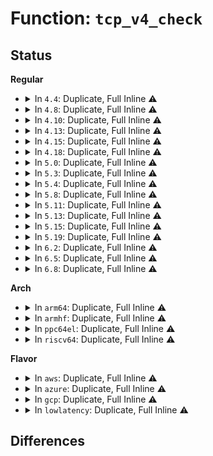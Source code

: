 # Function: <code>tcp_v4_check</code>

## Status
<b>Regular</b>
<ul>
<li>
<details>
<summary>In <code>4.4</code>: Duplicate, Full Inline ⚠️</summary>

**Collision:** Static Duplication

**Inline:** Full

**Transformation:** False

**Instances:**

```
In net/ipv4/tcp_ipv4.c (ffffffff8177e083)
Location: include/net/tcp.h:1131
Inline: True
Inline callers:
  - net/ipv4/tcp_ipv4.c:__tcp_v4_send_check
  - net/ipv4/tcp_ipv4.c:__tcp_v4_send_check
```
```
In net/ipv4/tcp_offload.c (ffffffff81783165)
Location: include/net/tcp.h:1131
Inline: True
Inline callers:
  - net/ipv4/tcp_offload.c:tcp4_gro_complete
```
</details>
</li>
<li>
<details>
<summary>In <code>4.8</code>: Duplicate, Full Inline ⚠️</summary>

**Collision:** Static Duplication

**Inline:** Full

**Transformation:** False

**Instances:**

```
In net/ipv4/tcp_ipv4.c (ffffffff817eb4d3)
Location: include/net/tcp.h:1139
Inline: True
Inline callers:
  - net/ipv4/tcp_ipv4.c:__tcp_v4_send_check
  - net/ipv4/tcp_ipv4.c:__tcp_v4_send_check
```
```
In net/ipv4/tcp_offload.c (ffffffff817f06fc)
Location: include/net/tcp.h:1139
Inline: True
Inline callers:
  - net/ipv4/tcp_offload.c:tcp4_gro_complete
```
</details>
</li>
<li>
<details>
<summary>In <code>4.10</code>: Duplicate, Full Inline ⚠️</summary>

**Collision:** Static Duplication

**Inline:** Full

**Transformation:** False

**Instances:**

```
In net/ipv4/tcp_ipv4.c (ffffffff8181be43)
Location: include/net/tcp.h:1194
Inline: True
Inline callers:
  - net/ipv4/tcp_ipv4.c:__tcp_v4_send_check
  - net/ipv4/tcp_ipv4.c:__tcp_v4_send_check
```
```
In net/ipv4/tcp_offload.c (ffffffff8182146c)
Location: include/net/tcp.h:1194
Inline: True
Inline callers:
  - net/ipv4/tcp_offload.c:tcp4_gro_complete
```
</details>
</li>
<li>
<details>
<summary>In <code>4.13</code>: Duplicate, Full Inline ⚠️</summary>

**Collision:** Static Duplication

**Inline:** Full

**Transformation:** False

**Instances:**

```
In net/ipv4/tcp_ipv4.c (ffffffff8183c622)
Location: include/net/tcp.h:1229
Inline: True
Inline callers:
  - net/ipv4/tcp_ipv4.c:__tcp_v4_send_check
  - net/ipv4/tcp_ipv4.c:__tcp_v4_send_check
```
```
In net/ipv4/tcp_offload.c (ffffffff8184214c)
Location: include/net/tcp.h:1229
Inline: True
Inline callers:
  - net/ipv4/tcp_offload.c:tcp4_gro_complete
```
</details>
</li>
<li>
<details>
<summary>In <code>4.15</code>: Duplicate, Full Inline ⚠️</summary>

**Collision:** Static Duplication

**Inline:** Full

**Transformation:** False

**Instances:**

```
In net/ipv4/tcp_ipv4.c (ffffffff818bbd52)
Location: include/net/tcp.h:1220
Inline: True
Inline callers:
  - net/ipv4/tcp_ipv4.c:__tcp_v4_send_check
  - net/ipv4/tcp_ipv4.c:__tcp_v4_send_check
```
```
In net/ipv4/tcp_offload.c (ffffffff818c1a2c)
Location: include/net/tcp.h:1220
Inline: True
Inline callers:
  - net/ipv4/tcp_offload.c:tcp4_gro_complete
```
</details>
</li>
<li>
<details>
<summary>In <code>4.18</code>: Duplicate, Full Inline ⚠️</summary>

**Collision:** Static Duplication

**Inline:** Full

**Transformation:** False

**Instances:**

```
In net/ipv4/route.c (ffffffff818e7215)
Location: include/net/tcp.h:1237
Inline: True
Inline callers:
  - net/ipv4/route.c:inet_rtm_getroute
```
```
In net/ipv4/tcp_ipv4.c (ffffffff81911755)
Location: include/net/tcp.h:1237
Inline: True
Inline callers:
  - net/ipv4/tcp_ipv4.c:__tcp_v4_send_check
```
```
In net/ipv4/tcp_offload.c (ffffffff81917702)
Location: include/net/tcp.h:1237
Inline: True
Inline callers:
  - net/ipv4/tcp_offload.c:tcp4_gro_complete
```
</details>
</li>
<li>
<details>
<summary>In <code>5.0</code>: Duplicate, Full Inline ⚠️</summary>

**Collision:** Static Duplication

**Inline:** Full

**Transformation:** False

**Instances:**

```
In net/ipv4/route.c (ffffffff8191411d)
Location: include/net/tcp.h:1312
Inline: True
Inline callers:
  - net/ipv4/route.c:inet_rtm_getroute
```
```
In net/ipv4/tcp_ipv4.c (ffffffff8193ff45)
Location: include/net/tcp.h:1312
Inline: True
Inline callers:
  - net/ipv4/tcp_ipv4.c:__tcp_v4_send_check
```
```
In net/ipv4/tcp_offload.c (ffffffff81945e3f)
Location: include/net/tcp.h:1312
Inline: True
Inline callers:
  - net/ipv4/tcp_offload.c:tcp4_gro_complete
```
</details>
</li>
<li>
<details>
<summary>In <code>5.3</code>: Duplicate, Full Inline ⚠️</summary>

**Collision:** Static Duplication

**Inline:** Full

**Transformation:** False

**Instances:**

```
In net/ipv4/route.c (ffffffff819764f3)
Location: include/net/tcp.h:1314
Inline: True
Inline callers:
  - net/ipv4/route.c:inet_rtm_getroute
```
```
In net/ipv4/tcp_ipv4.c (ffffffff819a4455)
Location: include/net/tcp.h:1314
Inline: True
Inline callers:
  - net/ipv4/tcp_ipv4.c:__tcp_v4_send_check
```
```
In net/ipv4/tcp_offload.c (ffffffff819aa475)
Location: include/net/tcp.h:1314
Inline: True
Inline callers:
  - net/ipv4/tcp_offload.c:tcp4_gro_complete
```
</details>
</li>
<li>
<details>
<summary>In <code>5.4</code>: Duplicate, Full Inline ⚠️</summary>

**Collision:** Static Duplication

**Inline:** Full

**Transformation:** False

**Instances:**

```
In net/ipv4/route.c (ffffffff819acf03)
Location: include/net/tcp.h:1335
Inline: True
Inline callers:
  - net/ipv4/route.c:inet_rtm_getroute
```
```
In net/ipv4/tcp_ipv4.c (ffffffff819db075)
Location: include/net/tcp.h:1335
Inline: True
Inline callers:
  - net/ipv4/tcp_ipv4.c:__tcp_v4_send_check
```
```
In net/ipv4/tcp_offload.c (ffffffff819e1145)
Location: include/net/tcp.h:1335
Inline: True
Inline callers:
  - net/ipv4/tcp_offload.c:tcp4_gro_complete
```
</details>
</li>
<li>
<details>
<summary>In <code>5.8</code>: Duplicate, Full Inline ⚠️</summary>

**Collision:** Static Duplication

**Inline:** Full

**Transformation:** False

**Instances:**

```
In net/ipv4/route.c (ffffffff81a923de)
Location: include/net/tcp.h:1350
Inline: True
Inline callers:
  - net/ipv4/route.c:inet_rtm_getroute_build_skb
```
```
In net/ipv4/tcp_ipv4.c (ffffffff81ac6005)
Location: include/net/tcp.h:1350
Inline: True
Inline callers:
  - net/ipv4/tcp_ipv4.c:tcp_v4_send_check
```
```
In net/ipv4/tcp_offload.c (ffffffff81ace725)
Location: include/net/tcp.h:1350
Inline: True
Inline callers:
  - net/ipv4/tcp_offload.c:tcp4_gro_complete
```
</details>
</li>
<li>
<details>
<summary>In <code>5.11</code>: Duplicate, Full Inline ⚠️</summary>

**Collision:** Static Duplication

**Inline:** Full

**Transformation:** False

**Instances:**

```
In net/ipv4/route.c (ffffffff81a9c27e)
Location: include/net/tcp.h:1357
Inline: True
Inline callers:
  - net/ipv4/route.c:inet_rtm_getroute_build_skb
```
```
In net/ipv4/tcp_ipv4.c (ffffffff81ad1c85)
Location: include/net/tcp.h:1357
Inline: True
Inline callers:
  - net/ipv4/tcp_ipv4.c:tcp_v4_send_check
```
```
In net/ipv4/tcp_offload.c (ffffffff81ada75a)
Location: include/net/tcp.h:1357
Inline: True
Inline callers:
  - net/ipv4/tcp_offload.c:tcp4_gro_complete
```
</details>
</li>
<li>
<details>
<summary>In <code>5.13</code>: Duplicate, Full Inline ⚠️</summary>

**Collision:** Static Duplication

**Inline:** Full

**Transformation:** False

**Instances:**

```
In net/core/selftests.c (ffffffff81a36347)
Location: include/net/tcp.h:1349
Inline: True
Inline callers:
  - net/core/selftests.c:net_test_get_skb
```
```
In net/ipv4/route.c (ffffffff81a8728d)
Location: include/net/tcp.h:1349
Inline: True
Inline callers:
  - net/ipv4/route.c:inet_rtm_getroute_build_skb
```
```
In net/ipv4/tcp_ipv4.c (ffffffff81abcf45)
Location: include/net/tcp.h:1349
Inline: True
Inline callers:
  - net/ipv4/tcp_ipv4.c:tcp_v4_send_check
```
```
In net/ipv4/tcp_offload.c (ffffffff81ac57da)
Location: include/net/tcp.h:1349
Inline: True
Inline callers:
  - net/ipv4/tcp_offload.c:tcp4_gro_complete
```
</details>
</li>
<li>
<details>
<summary>In <code>5.15</code>: Duplicate, Full Inline ⚠️</summary>

**Collision:** Static Duplication

**Inline:** Full

**Transformation:** False

**Instances:**

```
In net/core/selftests.c (ffffffff81aec025)
Location: include/net/tcp.h:1342
Inline: True
Inline callers:
  - net/core/selftests.c:net_test_get_skb
```
```
In net/ipv4/route.c (ffffffff81b41a4d)
Location: include/net/tcp.h:1342
Inline: True
Inline callers:
  - net/ipv4/route.c:inet_rtm_getroute_build_skb
```
```
In net/ipv4/tcp_ipv4.c (ffffffff81b79dd5)
Location: include/net/tcp.h:1342
Inline: True
Inline callers:
  - net/ipv4/tcp_ipv4.c:tcp_v4_send_check
```
```
In net/ipv4/tcp_offload.c (ffffffff81b83fea)
Location: include/net/tcp.h:1342
Inline: True
Inline callers:
  - net/ipv4/tcp_offload.c:tcp4_gro_complete
```
</details>
</li>
<li>
<details>
<summary>In <code>5.19</code>: Duplicate, Full Inline ⚠️</summary>

**Collision:** Static Duplication

**Inline:** Full

**Transformation:** False

**Instances:**

```
In net/core/selftests.c (ffffffff81c6e9c7)
Location: include/net/tcp.h:1371
Inline: True
Inline callers:
  - net/core/selftests.c:net_test_get_skb
```
```
In net/ipv4/route.c (ffffffff81cd3914)
Location: include/net/tcp.h:1371
Inline: True
Inline callers:
  - net/ipv4/route.c:inet_rtm_getroute
```
```
In net/ipv4/tcp_ipv4.c (ffffffff81d09c15)
Location: include/net/tcp.h:1371
Inline: True
Inline callers:
  - net/ipv4/tcp_ipv4.c:tcp_v4_send_check
```
```
In net/ipv4/tcp_offload.c (ffffffff81d147a9)
Location: include/net/tcp.h:1371
Inline: True
Inline callers:
  - net/ipv4/tcp_offload.c:tcp4_gro_complete
```
</details>
</li>
<li>
<details>
<summary>In <code>6.2</code>: Duplicate, Full Inline ⚠️</summary>

**Collision:** Static Duplication

**Inline:** Full

**Transformation:** False

**Instances:**

```
In net/core/selftests.c (ffffffff81e266f7)
Location: include/net/tcp.h:1387
Inline: True
Inline callers:
  - net/core/selftests.c:net_test_get_skb
```
```
In net/ipv4/route.c (ffffffff81e93b2d)
Location: include/net/tcp.h:1387
Inline: True
Inline callers:
  - net/ipv4/route.c:inet_rtm_getroute
```
```
In net/ipv4/tcp_ipv4.c (ffffffff81ecf2d5)
Location: include/net/tcp.h:1387
Inline: True
Inline callers:
  - net/ipv4/tcp_ipv4.c:tcp_v4_send_check
```
```
In net/ipv4/tcp_offload.c (ffffffff81eda8d9)
Location: include/net/tcp.h:1387
Inline: True
Inline callers:
  - net/ipv4/tcp_offload.c:tcp4_gro_complete
```
</details>
</li>
<li>
<details>
<summary>In <code>6.5</code>: Duplicate, Full Inline ⚠️</summary>

**Collision:** Static Duplication

**Inline:** Full

**Transformation:** False

**Instances:**

```
In net/core/selftests.c (ffffffff81e9bc98)
Location: include/net/tcp.h:1385
Inline: True
Inline callers:
  - net/core/selftests.c:net_test_get_skb
```
```
In net/ipv4/route.c (ffffffff81ef2330)
Location: include/net/tcp.h:1385
Inline: True
Inline callers:
  - net/ipv4/route.c:inet_rtm_getroute
```
```
In net/ipv4/tcp_ipv4.c (ffffffff81f2df95)
Location: include/net/tcp.h:1385
Inline: True
Inline callers:
  - net/ipv4/tcp_ipv4.c:tcp_v4_send_check
```
```
In net/ipv4/tcp_offload.c (ffffffff81f399b9)
Location: include/net/tcp.h:1385
Inline: True
Inline callers:
  - net/ipv4/tcp_offload.c:tcp4_gro_complete
```
</details>
</li>
<li>
<details>
<summary>In <code>6.8</code>: Duplicate, Full Inline ⚠️</summary>

**Collision:** Static Duplication

**Inline:** Full

**Transformation:** False

**Instances:**

```
In net/core/selftests.c (ffffffff81f5e3f8)
Location: include/net/tcp.h:1422
Inline: True
Inline callers:
  - net/core/selftests.c:net_test_get_skb
```
```
In net/ipv4/route.c (ffffffff81fb6495)
Location: include/net/tcp.h:1422
Inline: True
Inline callers:
  - net/ipv4/route.c:inet_rtm_getroute
```
```
In net/ipv4/tcp_ipv4.c (ffffffff81ff2b45)
Location: include/net/tcp.h:1422
Inline: True
Inline callers:
  - net/ipv4/tcp_ipv4.c:tcp_v4_send_check
```
```
In net/ipv4/tcp_offload.c (ffffffff81fffaa9)
Location: include/net/tcp.h:1422
Inline: True
Inline callers:
  - net/ipv4/tcp_offload.c:tcp4_gro_complete
```
</details>
</li>
</ul>
<b>Arch</b>
<ul>
<li>
<details>
<summary>In <code>arm64</code>: Duplicate, Full Inline ⚠️</summary>

**Collision:** Static Duplication

**Inline:** Full

**Transformation:** False

**Instances:**

```
In net/ipv4/route.c (ffff800010c5cf6c)
Location: include/net/tcp.h:1335
Inline: True
Inline callers:
  - net/ipv4/route.c:inet_rtm_getroute
```
```
In net/ipv4/tcp_ipv4.c (ffff800010c8e43c)
Location: include/net/tcp.h:1335
Inline: True
Inline callers:
  - net/ipv4/tcp_ipv4.c:__tcp_v4_send_check
```
```
In net/ipv4/tcp_offload.c (ffff800010c95188)
Location: include/net/tcp.h:1335
Inline: True
Inline callers:
  - net/ipv4/tcp_offload.c:tcp4_gro_complete
```
</details>
</li>
<li>
<details>
<summary>In <code>armhf</code>: Duplicate, Full Inline ⚠️</summary>

**Collision:** Static Duplication

**Inline:** Full

**Transformation:** False

**Instances:**

```
In net/ipv4/route.c (c0d6c6fc)
Location: include/net/tcp.h:1335
Inline: True
Inline callers:
  - net/ipv4/route.c:inet_rtm_getroute
```
```
In net/ipv4/tcp_ipv4.c (c0d998a8)
Location: include/net/tcp.h:1335
Inline: True
Inline callers:
  - net/ipv4/tcp_ipv4.c:tcp_v4_send_synack
  - net/ipv4/tcp_ipv4.c:tcp_v4_send_check
```
```
In net/ipv4/tcp_offload.c (c0da38c8)
Location: include/net/tcp.h:1335
Inline: True
Inline callers:
  - net/ipv4/tcp_offload.c:tcp4_gro_complete
```
</details>
</li>
<li>
<details>
<summary>In <code>ppc64el</code>: Duplicate, Full Inline ⚠️</summary>

**Collision:** Static Duplication

**Inline:** Full

**Transformation:** False

**Instances:**

```
In net/ipv4/route.c (c000000000d5f628)
Location: include/net/tcp.h:1335
Inline: True
Inline callers:
  - net/ipv4/route.c:inet_rtm_getroute
```
```
In net/ipv4/tcp_ipv4.c (c000000000d97a90)
Location: include/net/tcp.h:1335
Inline: True
Inline callers:
  - net/ipv4/tcp_ipv4.c:tcp_v4_send_synack
  - net/ipv4/tcp_ipv4.c:tcp_v4_send_check
```
```
In net/ipv4/tcp_offload.c (c000000000da6104)
Location: include/net/tcp.h:1335
Inline: True
Inline callers:
  - net/ipv4/tcp_offload.c:tcp4_gro_complete
```
</details>
</li>
<li>
<details>
<summary>In <code>riscv64</code>: Duplicate, Full Inline ⚠️</summary>

**Collision:** Static Duplication

**Inline:** Full

**Transformation:** False

**Instances:**

```
In net/ipv4/route.c (ffffffe0007c5d04)
Location: include/net/tcp.h:1335
Inline: True
Inline callers:
  - net/ipv4/route.c:inet_rtm_getroute
```
```
In net/ipv4/tcp_ipv4.c (ffffffe0007ee81e)
Location: include/net/tcp.h:1335
Inline: True
Inline callers:
  - net/ipv4/tcp_ipv4.c:__tcp_v4_send_check
```
```
In net/ipv4/tcp_offload.c (ffffffe0007f439e)
Location: include/net/tcp.h:1335
Inline: True
Inline callers:
  - net/ipv4/tcp_offload.c:tcp4_gro_complete
```
</details>
</li>
</ul>
<b>Flavor</b>
<ul>
<li>
<details>
<summary>In <code>aws</code>: Duplicate, Full Inline ⚠️</summary>

**Collision:** Static Duplication

**Inline:** Full

**Transformation:** False

**Instances:**

```
In net/ipv4/route.c (ffffffff8194cd73)
Location: include/net/tcp.h:1335
Inline: True
Inline callers:
  - net/ipv4/route.c:inet_rtm_getroute
```
```
In net/ipv4/tcp_ipv4.c (ffffffff8197aee5)
Location: include/net/tcp.h:1335
Inline: True
Inline callers:
  - net/ipv4/tcp_ipv4.c:__tcp_v4_send_check
```
```
In net/ipv4/tcp_offload.c (ffffffff81980fb5)
Location: include/net/tcp.h:1335
Inline: True
Inline callers:
  - net/ipv4/tcp_offload.c:tcp4_gro_complete
```
</details>
</li>
<li>
<details>
<summary>In <code>azure</code>: Duplicate, Full Inline ⚠️</summary>

**Collision:** Static Duplication

**Inline:** Full

**Transformation:** False

**Instances:**

```
In net/ipv4/route.c (ffffffff81906863)
Location: include/net/tcp.h:1335
Inline: True
Inline callers:
  - net/ipv4/route.c:inet_rtm_getroute
```
```
In net/ipv4/tcp_ipv4.c (ffffffff819349a5)
Location: include/net/tcp.h:1335
Inline: True
Inline callers:
  - net/ipv4/tcp_ipv4.c:__tcp_v4_send_check
```
```
In net/ipv4/tcp_offload.c (ffffffff8193aa75)
Location: include/net/tcp.h:1335
Inline: True
Inline callers:
  - net/ipv4/tcp_offload.c:tcp4_gro_complete
```
</details>
</li>
<li>
<details>
<summary>In <code>gcp</code>: Duplicate, Full Inline ⚠️</summary>

**Collision:** Static Duplication

**Inline:** Full

**Transformation:** False

**Instances:**

```
In net/ipv4/route.c (ffffffff819b7543)
Location: include/net/tcp.h:1335
Inline: True
Inline callers:
  - net/ipv4/route.c:inet_rtm_getroute
```
```
In net/ipv4/tcp_ipv4.c (ffffffff819e56b5)
Location: include/net/tcp.h:1335
Inline: True
Inline callers:
  - net/ipv4/tcp_ipv4.c:__tcp_v4_send_check
```
```
In net/ipv4/tcp_offload.c (ffffffff819eb785)
Location: include/net/tcp.h:1335
Inline: True
Inline callers:
  - net/ipv4/tcp_offload.c:tcp4_gro_complete
```
</details>
</li>
<li>
<details>
<summary>In <code>lowlatency</code>: Duplicate, Full Inline ⚠️</summary>

**Collision:** Static Duplication

**Inline:** Full

**Transformation:** False

**Instances:**

```
In net/ipv4/route.c (ffffffff819c0dd2)
Location: include/net/tcp.h:1335
Inline: True
Inline callers:
  - net/ipv4/route.c:inet_rtm_getroute
```
```
In net/ipv4/tcp_ipv4.c (ffffffff819ef365)
Location: include/net/tcp.h:1335
Inline: True
Inline callers:
  - net/ipv4/tcp_ipv4.c:__tcp_v4_send_check
```
```
In net/ipv4/tcp_offload.c (ffffffff819f5635)
Location: include/net/tcp.h:1335
Inline: True
Inline callers:
  - net/ipv4/tcp_offload.c:tcp4_gro_complete
```
</details>
</li>
</ul>

## Differences
